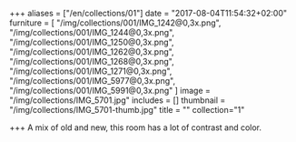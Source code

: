 +++
aliases = ["/en/collections/01"]
date = "2017-08-04T11:54:32+02:00"
furniture = [
  "/img/collections/001/IMG_1242@0,3x.png",
  "/img/collections/001/IMG_1244@0,3x.png",
  "/img/collections/001/IMG_1250@0,3x.png",
  "/img/collections/001/IMG_1262@0,3x.png",
  "/img/collections/001/IMG_1268@0,3x.png",
  "/img/collections/001/IMG_1271@0,3x.png",
  "/img/collections/001/IMG_5977@0,3x.png",
  "/img/collections/001/IMG_5991@0,3x.png"
]
image = "/img/collections/IMG_5701.jpg"
includes = []
thumbnail = "/img/collections/IMG_5701-thumb.jpg"
title = ""
collection="1"

+++
A mix of old and new, this room has a lot of contrast and color.
